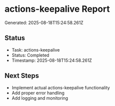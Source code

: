 # actions-keepalive Report

Generated: 2025-08-18T15:24:58.261Z

## Status
- Task: actions-keepalive
- Status: Completed
- Timestamp: 2025-08-18T15:24:58.261Z

## Next Steps
- Implement actual actions-keepalive functionality
- Add proper error handling
- Add logging and monitoring

